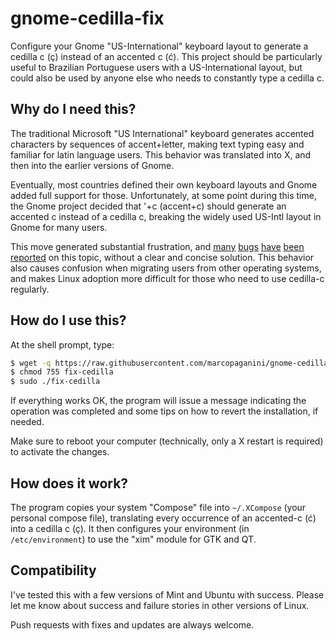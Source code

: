 # gnome-cedilla-fix

Configure your Gnome "US-International" keyboard layout to generate a cedilla c (ç) instead of an accented c (ć). This project should be particularly useful to Brazilian Portuguese users with a US-International layout, but could also be used by anyone else who needs to constantly type a cedilla c.

## Why do I need this?

The traditional Microsoft "US International" keyboard generates accented characters by sequences of accent+letter, making text typing easy and familiar for latin language users. This behavior was translated into X, and then into the earlier versions of Gnome.

Eventually, most countries defined their own keyboard layouts and Gnome added full support for those. Unfortunately, at some point during this time, the Gnome project decided that '+c (accent+c) should generate an accented c instead of a cedilla c, breaking the widely used US-Intl layout in Gnome for many users.

This move generated substantial frustration, and [many](https://bugs.launchpad.net/ubuntu/+source/ibus/+bug/518056) [bugs](http://askubuntu.com/questions/363115/how-to-type-latin-small-letter-c-with-cedilla) [have](https://ask.fedoraproject.org/en/question/28468/problems-with-letter-c-in-us-international-keyboard-fedora-19/) [been](http://ubuntuforums.org/showthread.php?t=1851918) [reported](http://blog.klauskiwi.com/cedilla-c-symbol-using-american-keyboards-in-linux/) on this topic, without a clear and concise solution. This behavior also causes confusion when migrating users from other operating systems, and makes Linux adoption more difficult for those who need to use cedilla-c regularly.

## How do I use this?

At the shell prompt, type:

```bash
$ wget -q https://raw.githubusercontent.com/marcopaganini/gnome-cedilla-fix/master/fix-cedilla -O fix-cedilla
$ chmod 755 fix-cedilla
$ sudo ./fix-cedilla
```

If everything works OK, the program will issue a message indicating the operation was completed and some tips on how to revert the installation, if needed.

Make sure to reboot your computer (technically, only a X restart is required) to activate the changes.

## How does it work?

The program copies your system "Compose" file into `~/.XCompose` (your personal compose file), translating every occurrence of an accented-c (ć) into a cedilla c (ç). It then configures your environment (in `/etc/environment`) to use the "xim" module for GTK and QT.

## Compatibility

I've tested this with a few versions of Mint and Ubuntu with success. Please let me know about success and failure stories in other versions of Linux.

Push requests with fixes and updates are always welcome.
